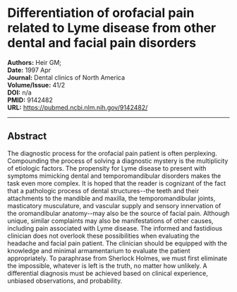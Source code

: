 # Differentiation of orofacial pain related to Lyme disease from other dental and facial pain disorders

**Authors:** Heir GM;  
**Date:** 1997 Apr  
**Journal:** Dental clinics of North America  
**Volume/Issue:** 41/2  
**DOI:** n/a  
**PMID:** 9142482  
**URL:** https://pubmed.ncbi.nlm.nih.gov/9142482/

---

## Abstract

The diagnostic process for the orofacial pain patient is often perplexing. Compounding the process of solving a diagnostic mystery is the multiplicity of etiologic factors. The propensity for Lyme disease to present with symptoms mimicking dental and temporomandibular disorders makes the task even more complex. It is hoped that the reader is cognizant of the fact that a pathologic process of dental structures--the teeth and their attachments to the mandible and maxilla, the temporomandibular joints, masticatory musculature, and vascular supply and sensory innervation of the oromandibular anatomy--may also be the source of facial pain. Although unique, similar complaints may also be manifestations of other causes, including pain associated with Lyme disease. The informed and fastidious clinician does not overlook these possibilities when evaluating the headache and facial pain patient. The clinician should be equipped with the knowledge and minimal armamentarium to evaluate the patient appropriately. To paraphrase from Sherlock Holmes, we must first eliminate the impossible, whatever is left is the truth, no matter how unlikely. A differential diagnosis must be achieved based on clinical experience, unbiased observations, and probability.
